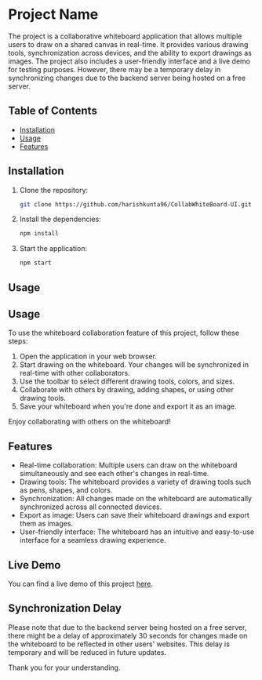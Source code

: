 # Project Name

The project is a collaborative whiteboard application that allows multiple users to draw on a shared canvas in real-time. It provides various drawing tools, synchronization across devices, and the ability to export drawings as images. The project also includes a user-friendly interface and a live demo for testing purposes. However, there may be a temporary delay in synchronizing changes due to the backend server being hosted on a free server.

## Table of Contents

- [Installation](#installation)
- [Usage](#usage)
- [Features](#features)

## Installation

1. Clone the repository:

    ```bash
    git clone https://github.com/harishkunta96/CollabWhiteBoard-UI.git
    ```

2. Install the dependencies:

    ```bash
    npm install
    ```

3. Start the application:

    ```bash
    npm start
    ```

## Usage

## Usage

To use the whiteboard collaboration feature of this project, follow these steps:

1. Open the application in your web browser.
2. Start drawing on the whiteboard. Your changes will be synchronized in real-time with other collaborators.
3. Use the toolbar to select different drawing tools, colors, and sizes.
7. Collaborate with others by drawing, adding shapes, or using other drawing tools.
8. Save your whiteboard when you're done and export it as an image.

Enjoy collaborating with others on the whiteboard!

## Features

- Real-time collaboration: Multiple users can draw on the whiteboard simultaneously and see each other's changes in real-time.
- Drawing tools: The whiteboard provides a variety of drawing tools such as pens, shapes, and colors.
- Synchronization: All changes made on the whiteboard are automatically synchronized across all connected devices.
- Export as image: Users can save their whiteboard drawings and export them as images.
- User-friendly interface: The whiteboard has an intuitive and easy-to-use interface for a seamless drawing experience.

## Live Demo

You can find a live demo of this project [here](https://harishkunta96.github.io/CollabWhiteBoard-UI/).

## Synchronization Delay

Please note that due to the backend server being hosted on a free server, there might be a delay of approximately 30 seconds for changes made on the whiteboard to be reflected in other users' websites. This delay is temporary and will be reduced in future updates.

Thank you for your understanding.